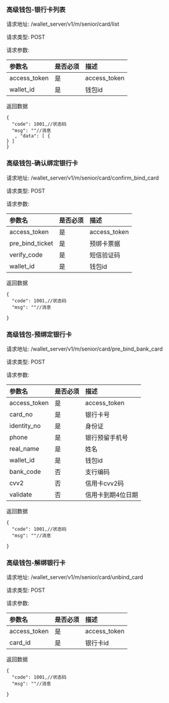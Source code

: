 ###  高级钱包-银行卡列表

请求地址: /wallet_server/v1/m/senior/card/list

请求类型: POST

请求参数:


| 参数名 | 是否必须 | 描述 |
|:-- |:-- |:--   |
|access_token|是|access_token|
|wallet_id|是|钱包id|

返回数据
```
{
  "code": 1001,//状态码
  "msg": ""//消息
   , "data": [ {
} ] 
}
```

###  高级钱包-确认绑定银行卡

请求地址: /wallet_server/v1/m/senior/card/confirm_bind_card

请求类型: POST

请求参数:


| 参数名 | 是否必须 | 描述 |
|:-- |:-- |:--   |
|access_token|是|access_token|
|pre_bind_ticket|是|预绑卡票据|
|verify_code|是|短信验证码|
|wallet_id|是|钱包id|

返回数据
```
{
  "code": 1001,//状态码
  "msg": ""//消息
  
}
```

###  高级钱包-预绑定银行卡

请求地址: /wallet_server/v1/m/senior/card/pre_bind_bank_card

请求类型: POST

请求参数:


| 参数名 | 是否必须 | 描述 |
|:-- |:-- |:--   |
|access_token|是|access_token|
|card_no|是|银行卡号|
|identity_no|是|身份证|
|phone|是|银行预留手机号|
|real_name|是|姓名|
|wallet_id|是|钱包id|
|bank_code|否|支行编码|
|cvv2|否|信用卡cvv2码|
|validate|否|信用卡到期4位日期|

返回数据
```
{
  "code": 1001,//状态码
  "msg": ""//消息
  
}
```

###  高级钱包-解绑银行卡

请求地址: /wallet_server/v1/m/senior/card/unbind_card

请求类型: POST

请求参数:


| 参数名 | 是否必须 | 描述 |
|:-- |:-- |:--   |
|access_token|是|access_token|
|card_id|是|银行卡id|

返回数据
```
{
  "code": 1001,//状态码
  "msg": ""//消息
  
}
```

